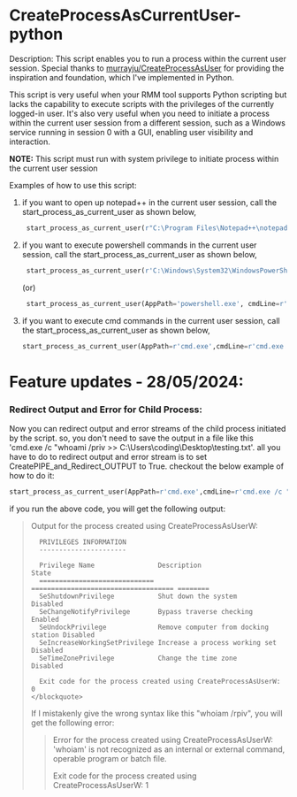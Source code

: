 # CreateProcessAsCurrentUser-python

Description:
  This script enables you to run a process within the current user session. Special thanks to [murrayju/CreateProcessAsUser](https://github.com/murrayju/CreateProcessAsUser) for providing the inspiration and foundation, which I've implemented in Python.
  
  This script is very useful when your RMM tool supports Python scripting but lacks the capability to execute scripts with the privileges of the currently logged-in user.  It's also very useful when you need to initiate a process within the current user session from a different session, such as a Windows service running in session 0 with a GUI, enabling user 
  visibility and interaction.

**NOTE:**
  This script must run with system privilege to initiate process within the current user session

Examples of how to use this script:

  1. if you want to open up notepad++ in the current user session, call the start_process_as_current_user as shown below,
     ```python
      start_process_as_current_user(r"C:\Program Files\Notepad++\notepad++.exe")
     ```
  
  3. if you want to execute powershell commands in the current user session, call the start_process_as_current_user as shown below,
     ```python
      start_process_as_current_user(r'C:\Windows\System32\WindowsPowerShell\v1.0\powershell.exe', r'"C:\Windows\System32\WindowsPowerShell\v1.0\powershell.exe" -ExecutionPolicy Bypass -WindowStyle Hidden -command "whoami /priv | Out-File -filepath C:\Users\coding\Desktop\testing.txt"')
     ```
      (or)
     ```python
      start_process_as_current_user(AppPath='powershell.exe', cmdLine=r'powershell.exe -ExecutionPolicy Bypass -WindowStyle Hidden -command "whoami /priv | Out-File -filepath C:\Users\coding\Desktop\testing.txt"', workDir=r"C:\Windows\System32\WindowsPowerShell\v1.0")
     ```
  5. if you want to execute cmd commands in the current user session, call the start_process_as_current_user as shown below,
     ```python
     start_process_as_current_user(AppPath=r'cmd.exe',cmdLine=r'cmd.exe /c "whoami /priv >> C:\Users\coding\Desktop\testing.txt"',workDir=r"C:\Windows\System32")
     ```

   
# Feature updates - 28/05/2024:
  ### Redirect Output and Error for Child Process:
  Now you can redirect output and error streams of the child process initiated by the script. so, you don't need to save the output in a file like this 'cmd.exe /c "whoami /priv >> C:\Users\coding\Desktop\testing.txt'. all you have to do to redirect output and error stream is to set CreatePIPE_and_Redirect_OUTPUT to True. checkout the below example of how to do it:
  ```python
  start_process_as_current_user(AppPath=r'cmd.exe',cmdLine=r'cmd.exe /c "whoami /priv"',workDir=r"C:\Windows\System32", visible=False, CreatePIPE_and_Redirect_OUTPUT=True)
  ```
  if you run the above code, you will get the following output:
    <blockquote>
      Output for the process created using CreateProcessAsUserW:
    
      PRIVILEGES INFORMATION
      ----------------------
            
      Privilege Name                Description                          State
      ============================= ==================================== ========
      SeShutdownPrivilege           Shut down the system                 Disabled
      SeChangeNotifyPrivilege       Bypass traverse checking             Enabled
      SeUndockPrivilege             Remove computer from docking station Disabled
      SeIncreaseWorkingSetPrivilege Increase a process working set       Disabled
      SeTimeZonePrivilege           Change the time zone                 Disabled
            
      Exit code for the process created using CreateProcessAsUserW: 0
    </blockquote>

  If I mistakenly give the wrong syntax like this "whoiam /rpiv", you will get the following error:
  
<blockquote>
    Error for the process created using CreateProcessAsUserW:
     'whoiam' is not recognized as an internal or external command,
    operable program or batch file.
  
   Exit code for the process created using CreateProcessAsUserW: 1
</blockquote>

